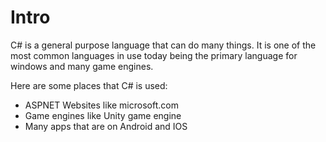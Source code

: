 # Intro

C# is a general purpose language that can do many things.
It is one of the most common languages in use today being
the primary language for windows and many game engines.

Here are some places that C# is used: 
 - ASPNET Websites like microsoft.com
 - Game engines like Unity game engine
 - Many apps that are on Android and IOS

